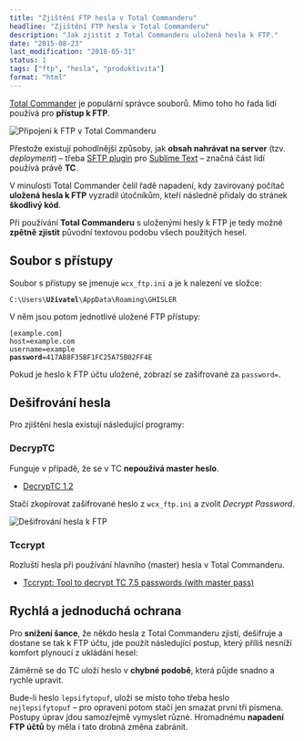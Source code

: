 ```yaml
---
title: "Zjištění FTP hesla v Total Commanderu"
headline: "Zjištění FTP hesla v Total Commanderu"
description: "Jak zjistit z Total Commanderu uložená hesla k FTP."
date: "2015-08-23"
last_modification: "2018-05-31"
status: 1
tags: ["ftp", "hesla", "produktivita"]
format: "html"
---
```


<p><a href="http://www.ghisler.com/">Total Commander</a> je populární správce souborů. Mimo toho ho řada lidí používá pro <b>přístup k FTP</b>.</p>


<p><img src="/files/tc-ftp-hesla/tc-ftp.png" alt="Připojení k FTP v Total Commanderu" class="border"></p>





















<p>Přestože existují pohodlnější způsoby, jak <b>obsah nahrávat na server</b> (tzv. <i lang="en">deployment</i>) – třeba <a href="/st-ftp">SFTP plugin</a> pro <a href="/st">Sublime Text</a> – značná část lidí používá právě <b>TC</b>.</p>

<p>V minulosti Total Commander čelil řadě napadení, kdy zavirovaný počítač <b>uložená hesla k FTP</b> vyzradil útočníkům, kteří následně přidaly do stránek <b>škodlivý kód</b>.</p>

<p>Při používání <b>Total Commanderu</b> s uloženými hesly k FTP je tedy možné <b>zpětně zjistit</b> původní textovou podobu všech použitých hesel.</p>





<h2 id="soubor">Soubor s přístupy</h2>

<p>Soubor s přístupy se jmenuje <code>wcx_ftp.ini</code> a je k nalezení ve složce:</p>

<pre><code>C:\Users\<b>Uživatel</b>\AppData\Roaming\GHISLER</code></pre>



<p>V něm jsou potom jednotlivé uložené FTP přístupy:</p>

<pre><code>[example.com]
host=example.com
username=example
<b>password</b>=417AB8F35BF1FC25A75B02FF4E</code></pre>





<p>Pokud je heslo k FTP účtu uložené, zobrazí se zašifrované za <code>password=</code>.</p>




<h2 id="decrypt">Dešifrování hesla</h2>

<p>Pro zjištění hesla existují následující programy:</p>


<h3 id="decrypt-tc">DecrypTC</h3>

<p>Funguje v případě, že se v TC <b>nepoužívá master heslo</b>.</p>

<div class="external-content">
  <ul>
    <li><a href="https://totalcmd.net/plugring/ftp_decrypt.html">DecrypTC 1.2</a></li>
    <!-- http://en.totalcmd.pl/download/add/tls/DecrypTC -->
  </ul>
</div>

<p>Stačí zkopírovat zašifrované heslo z <code>wcx_ftp.ini</code> a zvolit <i lang="en">Decrypt Password</i>.</p>

<p><img src="/files/tc-ftp-hesla/decrypt.png" alt="Dešifrování hesla k FTP" class="border"></p>












<h3 id="tccrypt">Tccrypt</h3>

<p>Rozluští hesla při používání hlavního (master) hesla v Total Commanderu.</p>

<div class="external-content">
  <ul>
    <li><a href="http://www.ghisler.ch/board/viewtopic.php?t=22729">Tccrypt: Tool to decrypt TC 7.5 passwords (with master pass)</a></li>
  </ul>
</div>


<h2 id="ochrana">Rychlá a jednoduchá ochrana</h2>

<p>Pro <b>snížení šance</b>, že někdo hesla z Total Commanderu zjistí, dešifruje a dostane se tak k FTP účtu, jde použít následující postup, který příliš nesníží komfort plynoucí z ukládání hesel:</p>

<p>Záměrně se do TC uloží heslo v <b>chybné podobě</b>, která půjde snadno a rychle upravit.</p>

<p>Bude-li heslo <code>lepsifytopuf</code>, uloží se místo toho třeba heslo <code>nejlepsifytopuf</code> – pro opravení potom stačí jen smazat první tři písmena. Postupy úprav jdou samozřejmě vymyslet různé. Hromadnému <b>napadení FTP účtů</b> by měla i tato drobná změna zabránit.</p> 